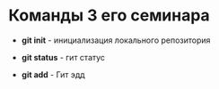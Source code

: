 # Команды 3 его семинара

* **git init** - инициализация локального репозитория

* **git status** - гит статус

* **git add** - Гит эдд